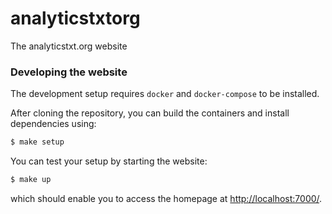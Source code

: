 # analyticstxtorg

The analyticstxt.org website

### Developing the website

The development setup requires `docker` and `docker-compose` to be installed.

After cloning the repository, you can build the containers and install dependencies using:

```sh
$ make setup
```

You can test your setup by starting the website:

```sh
$ make up
```

which should enable you to access the homepage at <http://localhost:7000/>.
